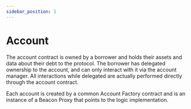 ```yaml
---
sidebar_position: 1
---
```


# Account

The account contract is owned by a borrower and holds their assets and data 
about their debt to the protocol. The borrower has delegated ownership to the 
account, and can only interact with it via the account manager. All interactions
while delegated are actually performed directly through the account contract.

Each account is created by a common Account Factory contract and is an instance
of a Beacon Proxy that points to the logic implementation.